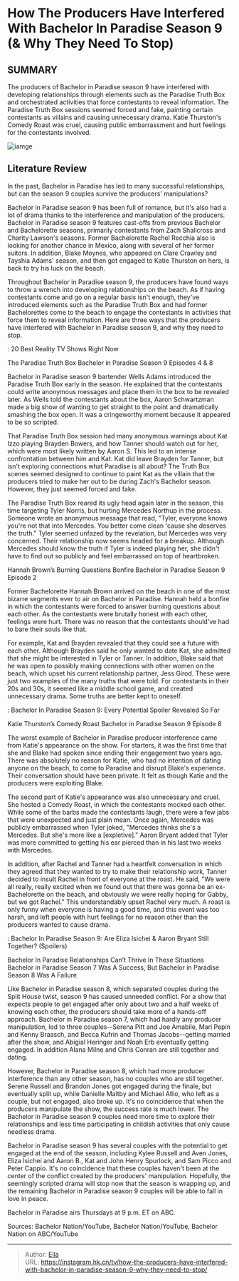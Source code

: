 # How The Producers Have Interfered With Bachelor In Paradise Season 9 (&amp; Why They Need To Stop)


## SUMMARY 



  The producers of Bachelor in Paradise season 9 have interfered with developing relationships through elements such as the Paradise Truth Box and orchestrated activities that force contestants to reveal information.   The Paradise Truth Box sessions seemed forced and fake, painting certain contestants as villains and causing unnecessary drama.   Katie Thurston&#39;s Comedy Roast was cruel, causing public embarrassment and hurt feelings for the contestants involved.  

![iamge](https://static1.srcdn.com/wordpress/wp-content/uploads/2023/11/how-the-producers-have-interfered-with-bachelor-in-paradise-season-9-why-they-need-to-stop.jpg)

## Literature Review
In the past, Bachelor in Paradise has led to many successful relationships, but can the season 9 couples survive the producers&#39; manipulations?




Bachelor in Paradise season 9 has been full of romance, but it&#39;s also had a lot of drama thanks to the interference and manipulation of the producers. Bachelor in Paradise season 9 features cast-offs from previous Bachelor and Bachelorette seasons, primarily contestants from Zach Shallcross and Charity Lawson&#39;s seasons. Former Bachelorette Rachel Recchia also is looking for another chance in Mexico, along with several of her former suitors. In addition, Blake Moynes, who appeared on Clare Crawley and Tayshia Adams&#39; season, and then got engaged to Katie Thurston on hers, is back to try his luck on the beach.




Throughout Bachelor in Paradise season 9, the producers have found ways to throw a wrench into developing relationships on the beach. As if having contestants come and go on a regular basis isn&#39;t enough, they&#39;ve introduced elements such as the Paradise Truth Box and had former Bachelorettes come to the beach to engage the contestants in activities that force them to reveal information. Here are three ways that the producers have interfered with Bachelor in Paradise season 9, and why they need to stop.

 : 20 Best Reality TV Shows Right Now


 The Paradise Truth Box 
Bachelor in Paradise Season 9 Episodes 4 &amp; 8

 

Bachelor in Paradise season 9 bartender Wells Adams introduced the Paradise Truth Box early in the season. He explained that the contestants could write anonymous messages and place them in the box to be revealed later. As Wells told the contestants about the box, Aaron Schwartzman made a big show of wanting to get straight to the point and dramatically smashing the box open. It was a cringeworthy moment because it appeared to be so scripted.




That Paradise Truth Box session had many anonymous warnings about Kat Izzo playing Brayden Bowers, and how Tanner should watch out for her, which were most likely written by Aaron S. This led to an intense confrontation between him and Kat. Kat did leave Brayden for Tanner, but isn&#39;t exploring connections what Paradise is all about? The Truth Box scenes seemed designed to continue to paint Kat as the villain that the producers tried to make her out to be during Zach&#39;s Bachelor season. However, they just seemed forced and fake.

The Paradise Truth Box reared its ugly head again later in the season, this time targeting Tyler Norris, but hurting Mercedes Northup in the process. Someone wrote an anonymous message that read, &#34;Tyler, everyone knows you&#39;re not that into Mercedes. You better come clean &#39;cause she deserves the truth.&#34; Tyler seemed unfazed by the revelation, but Mercedes was very concerned. Their relationship now seems headed for a breakup. Although Mercedes should know the truth if Tyler is indeed playing her, she didn&#39;t have to find out so publicly and feel embarrassed on top of heartbroken.






 Hannah Brown’s Burning Questions Bonfire 
Bachelor in Paradise Season 9 Episode 2

 

Former Bachelorette Hannah Brown arrived on the beach in one of the most bizarre segments ever to air on Bachelor in Paradise. Hannah held a bonfire in which the contestants were forced to answer burning questions about each other. As the contestants were brutally honest with each other, feelings were hurt. There was no reason that the contestants should&#39;ve had to bare their souls like that.

For example, Kat and Brayden revealed that they could see a future with each other. Although Brayden said he only wanted to date Kat, she admitted that she might be interested in Tyler or Tanner. In addition, Blake said that he was open to possibly making connections with other women on the beach, which upset his current relationship partner, Jess Girod. These were just two examples of the many truths that were told. For contestants in their 20s and 30s, it seemed like a middle school game, and created unnecessary drama. Some truths are better kept to oneself.




 : Bachelor In Paradise Season 9: Every Potential Spoiler Revealed So Far



 Katie Thurston’s Comedy Roast 
Bachelor in Paradise Season 9 Episode 8

 

The worst example of Bachelor in Paradise producer interference came from Katie&#39;s appearance on the show. For starters, it was the first time that she and Blake had spoken since ending their engagement two years ago. There was absolutely no reason for Katie, who had no intention of dating anyone on the beach, to come to Paradise and disrupt Blake&#39;s experience. Their conversation should have been private. It felt as though Katie and the producers were exploiting Blake.

The second part of Katie&#39;s appearance was also unnecessary and cruel. She hosted a Comedy Roast, in which the contestants mocked each other. While some of the barbs made the contestants laugh, there were a few jabs that were unexpected and just plain mean. Once again, Mercedes was publicly embarrassed when Tyler joked, &#34;Mercedes thinks she&#39;s a Mercedes. But she&#39;s more like a [expletive].&#34; Aaron Bryant added that Tyler was more committed to getting his ear pierced than in his last two weeks with Mercedes.




In addition, after Rachel and Tanner had a heartfelt conversation in which they agreed that they wanted to try to make their relationship work, Tanner decided to insult Rachel in front of everyone at the roast. He said, &#34;We were all really, really excited when we found out that there was gonna be an ex-Bachelorette on the beach, and obviously we were really hoping for Gabby, but we got Rachel.&#34; This understandably upset Rachel very much. A roast is only funny when everyone is having a good time, and this event was too harsh, and left people with hurt feelings for no reason other than the producers wanted to cause drama.

 : Bachelor In Paradise Season 9: Are Eliza Isichei &amp; Aaron Bryant Still Together? (Spoilers)



 Bachelor In Paradise Relationships Can’t Thrive In These Situations 
Bachelor in Paradise Season 7 Was A Success, But Bachelor in Paradise Season 8 Was A Failure
         

Like Bachelor in Paradise season 8, which separated couples during the Split House twist, season 9 has caused unneeded conflict. For a show that expects people to get engaged after only about two and a half weeks of knowing each other, the producers should take more of a hands-off approach. Bachelor in Paradise season 7, which had hardly any producer manipulation, led to three couples--Serena Pitt and Joe Amabile, Mari Pepin and Kenny Braasch, and Becca Kufrin and Thomas Jacobs--getting married after the show, and Abigial Heringer and Noah Erb eventually getting engaged. In addition Alana Milne and Chris Conran are still together and dating.




However, Bachelor in Paradise season 8, which had more producer interference than any other season, has no couples who are still together. Serene Russell and Brandon Jones got engaged during the finale, but eventually split up, while Danielle Maltby and Michael Allio, who left as a couple, but not engaged, also broke up. It&#39;s no coincidence that when the producers manipulate the show, the success rate is much lower. The Bachelor in Paradise season 9 couples need more time to explore their relationships and less time participating in childish activities that only cause needless drama.

Bachelor in Paradise season 9 has several couples with the potential to get engaged at the end of the season, including Kylee Russell and Aven Jones, Eliza Isichei and Aaron B., Kat and John Henry Spurlock, and Sam Picco and Peter Cappio. It&#39;s no coincidence that these couples haven&#39;t been at the center of the conflict created by the producers&#39; manipulation. Hopefully, the seemingly scripted drama will stop now that the season is wrapping up, and the remaining Bachelor in Paradise season 9 couples will be able to fall in love in peace.




Bachelor in Paradise airs Thursdays at 9 p.m. ET on ABC.

Sources: Bachelor Nation/YouTube, Bachelor Nation/YouTube, Bachelor Nation on ABC/YouTube



---

> Author: [Ella](https://instagram.hk.cn/)  
> URL: https://instagram.hk.cn/tv/how-the-producers-have-interfered-with-bachelor-in-paradise-season-9-why-they-need-to-stop/  

